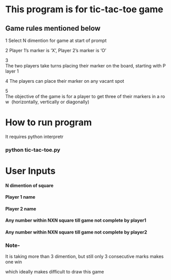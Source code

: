 # This program is for tic-tac-toe game
## Game rules mentioned below

1 Select N dimention for game at start of prompt

2 Player 1’s marker is ‘X’, Player 2’s marker is ‘O’

3 The two players take turns placing their marker on the board, starting with Player 1

4 The players can place their marker on any vacant spot

5 The objective of the game is for a player to get three of their markers in a row  (horizontally, vertically or diagonally)


# How to run program

It requires python interpretr
### python tic-tac-toe.py

# User Inputs

#### N dimention of square
#### Player 1 name
#### Player 2 name
#### Any number within NXN square till game not complete by player1
#### Any number within NXN square till game not complete by player2

### Note-
It is taking more than 3 dimention, but still only 3 consecutive marks makes one win

which ideally makes difficult to draw this game








